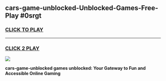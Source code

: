 
## cars-game-unblocked-Unblocked-Games-Free-Play #0srgt
<h3>
<a href="https://us.freeplayer.one?title=cars-game-unblocked&ref=9M">CLICK TO PLAY</a></h3>
<hr>

<h3>
<a href="https://us.freeplayer.one?title=cars-game-unblocked&ref=9M">CLICK 2 PLAY</a>
  
</h3>

<a href="https://us.freeplayer.one?title=cars-game-unblocked&ref=9M"><img src="https://clearcache.store/games.png"></a>


**cars-game-unblocked games unblocked: Your Gateway to Fun and Accessible Online Gaming**
